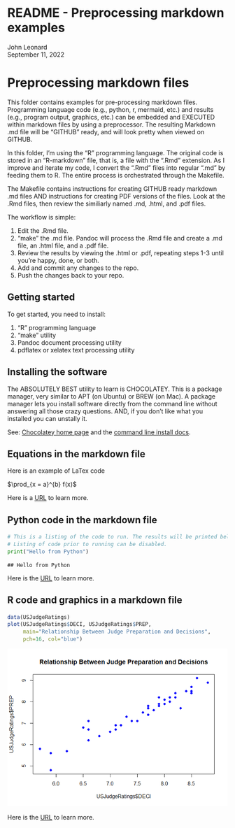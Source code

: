 README - Preprocessing markdown examples
================
John Leonard
<br/>September 11, 2022

# Preprocessing markdown files

This folder contains examples for pre-processing markdown files.
Programming language code (e.g., python, r, mermaid, etc.) and results
(e.g., program output, graphics, etc.) can be embedded and EXECUTED
within markdown files by using a preprocessor. The resulting Markdown
.md file will be “GITHUB” ready, and will look pretty when viewed on
GITHUB.

In this folder, I’m using the “R” programming language. The original
code is stored in an “R-markdown” file, that is, a file with the “.Rmd”
extension. As I improve and iterate my code, I convert the “.Rmd” files
into regular “.md” by feeding them to R. The entire process is
orchestrated through the Makefile.

The Makefile contains instructions for creating GITHUB ready markdown
.md files AND instructions for creating PDF versions of the files. Look
at the .Rmd files, then review the similiarly named .md, .html, and .pdf
files.

The workflow is simple:

1.  Edit the .Rmd file.
2.  “make” the .md file. Pandoc will process the .Rmd file and create a
    .md file, an .html file, and a .pdf file.
3.  Review the results by viewing the .html or .pdf, repeating steps 1-3
    until you’re happy, done, or both.
4.  Add and commit any changes to the repo.
5.  Push the changes back to your repo.

## Getting started

To get started, you need to install:

1.  “R” programming language
2.  “make” utility
3.  Pandoc document processing utility
4.  pdflatex or xelatex text processing utility

## Installing the software

The ABSOLUTELY BEST utility to learn is CHOCOLATEY. This is a package
manager, very similar to APT (on Ubuntu) or BREW (on Mac). A package
manager lets you install software directly from the command line without
answering all those crazy questions. AND, if you don’t like what you
installed you can unstally it.

See: [Chocolatey home page](https://chocolatey.org/) and the [command
line install docs](https://docs.chocolatey.org/en-us/choco/setup).

## Equations in the markdown file

Here is an example of LaTex code

$\prod_{x = a}^{b} f(x)$

Here is a
[URL](https://bookdown.org/dalzelnm/bookdown-demo/mathematical-notation-in-r.html)
to learn more.

## Python code in the markdown file

``` python
# This is a listing of the code to run. The results will be printed below.
# Listing of code prior to running can be disabled.
print("Hello from Python")
```

    ## Hello from Python

Here is the
[URL](https://bookdown.org/yihui/rmarkdown-cookbook/eng-python.html) to
learn more.

## R code and graphics in a markdown file

``` r
data(USJudgeRatings)
plot(USJudgeRatings$DECI, USJudgeRatings$PREP,
     main="Relationship Between Judge Preparation and Decisions",
     pch=16, col="blue")
```

![](README_files/figure-gfm/unnamed-chunk-2-1.png)<!-- -->

Here is the
[URL](https://bookdown.org/ejvanholm/WorkingWithData/r-markdown-guide.html)
to learn more.
